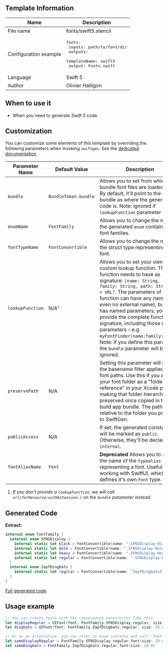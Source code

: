 ## Template Information

| Name      | Description       |
| --------- | ----------------- |
| File name | fonts/swift5.stencil |
| Configuration example | <pre>fonts:<br />  inputs: path/to/font/dir<br />  outputs:<br />    templateName: swift5<br />    output: Fonts.swift</pre> |
| Language | Swift 5 |
| Author | Olivier Halligon |

## When to use it

- When you need to generate *Swift 5* code.

## Customization

You can customize some elements of this template by overriding the following parameters when invoking `swiftgen`. See the [dedicated documentation](../../ConfigFile.md).

| Parameter Name | Default Value | Description |
| -------------- | ------------- | ----------- |
| `bundle` | `BundleToken.bundle` | Allows you to set from which bundle font files are loaded from. By default, it'll point to the same bundle as where the generated code is. Note: ignored if `lookupFunction` parameter is set. |
| `enumName` | `FontFamily` | Allows you to change the name of the generated `enum` containing all font families. |
| `fontTypeName` | `FontConvertible` | Allows you to change the name of the struct type representing a font. |
| `lookupFunction` | N/A¹ | Allows you to set your own custom lookup function. The function needs to have as signature: `(name: String, family: String, path: String) -> URL?`. The parameters of your function can have any name (or even no external name), but if it has named parameters, you must provide the complete function signature, including those named parameters – e.g. `myFontFinder(name:family:path:)`. Note: if you define this parameter, the `bundle` parameter will be ignored. |
| `preservePath` | N/A | Setting this parameter will disable the basename filter applied to all font paths. Use this if you added your font folder as a "folder reference" in your Xcode project, making that folder hierarchy preserved once copied in the build app bundle. The path will be relative to the folder you provided to SwiftGen. |
| `publicAccess` | N/A | If set, the generated constants will be marked as `public`. Otherwise, they'll be declared `internal`. |
| `fontAliasName` | `Font` | **Deprecated** Allows you to change the name of the `typealias` representing a font. Useful when working with SwiftUI, which defines it's own `Font` type. |

1. _If you don't provide a `lookupFunction`, we will call `url(forResource:withExtension:)` on the `bundle` parameter instead._

## Generated Code

**Extract:**

```swift
internal enum FontFamily {
  internal enum SFNSDisplay {
    internal static let black = FontConvertible(name: ".SFNSDisplay-Black", family: ".SF NS Display", path: "SFNSDisplay-Black.otf")
    internal static let bold = FontConvertible(name: ".SFNSDisplay-Bold", family: ".SF NS Display", path: "SFNSDisplay-Bold.otf")
    internal static let heavy = FontConvertible(name: ".SFNSDisplay-Heavy", family: ".SF NS Display", path: "SFNSDisplay-Heavy.otf")
    internal static let regular = FontConvertible(name: ".SFNSDisplay-Regular", family: ".SF NS Display", path: "SFNSDisplay-Regular.otf")
  }
  internal enum ZapfDingbats {
    internal static let regular = FontConvertible(name: "ZapfDingbatsITC", family: "Zapf Dingbats", path: "ZapfDingbats.ttf")
  }
}
```

[Full generated code](../../../Tests/Fixtures/Generated/Fonts/swift5/defaults.swift)

## Usage example

```swift
// You can create fonts with the convenience constructor like this:
let displayRegular = UIFont(font: FontFamily.SFNSDisplay.regular, size: 20.0)
let dingbats = UIFont(font: FontFamily.ZapfDingbats.regular, size: 20.0)

// Or as an alternative, you can refer to enum instance and call .font on it:
let sameDisplayRegular = FontFamily.SFNSDisplay.regular.font(size: 20.0)
let sameDingbats = FontFamily.ZapfDingbats.regular.font(size: 20.0)
```
